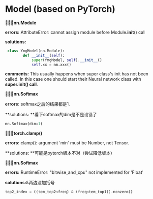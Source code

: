 # Model (based on PyTorch)


👩🏻‍💻**nn.Module**

**errors:** AttributeError: cannot assign module before Module.__init__() call

**solutions:**

```py
 class YmgModel(nn.Module):
        def __init__(self):
            super(YmgModel, self).__init__()
            self.xx = nn.xxx()
```

**comments:** This usually happens when super class's init has not been called. In this case one should start their Neural network class with **super.__init__() call**.



👩🏻‍💻**nn.Softmax**

**errors:** softmax之后的结果都是1.

**solutions: **看下softmax的dim是不是设错了

```py
nn.Softmax(dim=1)
```




👩🏻‍💻**torch.clamp()**

**errors:** clamp(): argument 'min' must be Number, not Tensor.

**solutions: **可能是pytorch版本不对（尝试降低版本）



👩🏻‍💻**nn.Softmax**

**errors:** RuntimeError: "bitwise_and_cpu" not implemented for 'Float'

**solutions:**&两边没加括号

```py
top2_index = ((tem_top2<freq) & (freq<tem_top1)).nonzero()
```


